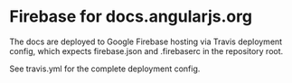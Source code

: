 Firebase for docs.angularjs.org
===============================

The docs are deployed to Google Firebase hosting via Travis deployment config, which expects
firebase.json and .firebaserc in the repository root.

See travis.yml for the complete deployment config.
